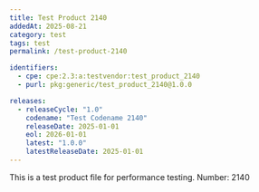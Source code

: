 ```yaml
---
title: Test Product 2140
addedAt: 2025-08-21
category: test
tags: test
permalink: /test-product-2140

identifiers:
  - cpe: cpe:2.3:a:testvendor:test_product_2140
  - purl: pkg:generic/test_product_2140@1.0.0

releases:
  - releaseCycle: "1.0"
    codename: "Test Codename 2140"
    releaseDate: 2025-01-01
    eol: 2026-01-01
    latest: "1.0.0"
    latestReleaseDate: 2025-01-01
---
```


This is a test product file for performance testing. Number: 2140

